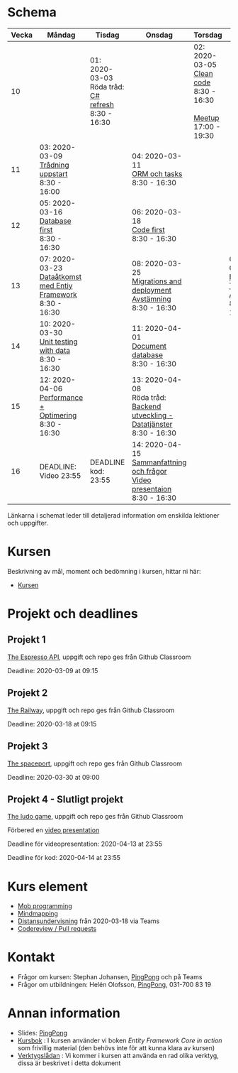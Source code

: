 # Schema

Vecka|Måndag|Tisdag |Onsdag |Torsdag|Fredag
-----|-------|-------|------|------|------
10||01: 2020-03-03<br />Röda tråd: [C# refresh](lecture_01_oop.md)<br />8:30 - 16:30||02: 2020-03-05<br />[Clean code](lecture_02_cleancode.md)<br />8:30 - 16:30<br /><br />[Meetup](https://www.meetup.com/Goteborg-Computer-Education-Meetup-Group/events/267714745/)<br />17:00 - 19:30|
11|03: 2020-03-09<br />[Trådning uppstart](lecture_03_treads.md)<br />8:30 - 16:00||04: 2020-03-11<br />[ORM och tasks](lecture_04_orm.md)<br />8:30 - 16:30||
12|05: 2020-03-16<br />[Database first](lecture_05_databasefirst.md)<br />8:30 - 16:30||06: 2020-03-18<br />[Code first](lecture_06_codefirst.md)<br />8:30 - 16:30||
13|07: 2020-03-23<br />[Dataåtkomst med Entiy Framework](lecture_07_data_with_ef.md)<br />8:30 - 16:30||08: 2020-03-25<br />[Migrations and deployment](lecture_08_migrations.md)<br />[Avstämning](feedback.md)<br />8:30 - 16:30||09: 2020-03-27<br />[DBContext + Transactions](lecture_09_dbcontext.md)<br />[Avstämning](feedback.md)<br />8:30 - 16:30
14|10: 2020-03-30<br />[Unit testing with data](lecture_10_unittesting.md)<br />8:30 - 16:30||11: 2020-04-01<br />[Document database](lecture_11_document.md)<br />8:30 - 16:30||
15|12: 2020-04-06<br />[Performance + Optimering](lecture_12_performance.md)<br />8:30 - 16:30||13: 2020-04-08<br />Röda tråd: [Backend utveckling - Datatjänster](lecture_13_dataservices.md)<br />8:30 - 16:30||
16| DEADLINE: Video 23:55 | DEADLINE kod: 23:55 |14: 2020-04-15<br />[Sammanfattning och frågor](lecture_14_sammanfattning.md)<br />[Video presentaion](video_presentation.md)<br />8:30 - 16:30||

Länkarna i schemat leder till detaljerad information om enskilda lektioner och uppgifter.

# Kursen

Beskrivning av mål, moment och bedömning i kursen, hittar ni här:

* [Kursen](info_course.md)

# Projekt och deadlines
## Projekt 1

[The Espresso API](https://github.com/PGBSNH19/project-the-barista), uppgift och repo ges från Github Classroom

Deadline: 2020-03-09 at 09:15

## Projekt 2

[The Railway](https://github.com/PGBSNH19/project-the-train), uppgift och repo ges från Github Classroom

Deadline: 2020-03-18 at 09:15

## Projekt 3

 [The spaceport](https://github.com/PGBSNH19/project-the-spaceport), uppgift och repo ges från Github Classroom

Deadline: 2020-03-30 at 09:00

## Projekt 4 - Slutligt projekt

[The ludo game](project4.md), uppgift och repo ges från Github Classroom

Förbered en [video presentation](video_presentaion.md)

Deadline för videopresentation: 2020-04-13 at 23:55

Deadline för kod: 2020-04-14 at 23:55

# Kurs element

* [Mob programming](strategy_mobprogramming.md)
* [Mindmapping](strategy_mindmapping.md)
* [Distansundervisning](remote.md) från 2020-03-18 via Teams
* [Codereview / Pull requests](codereview.md)

# Kontakt
* Frågor om kursen: Stephan Johansen, [PingPong](https://yh.pingpong.se/courseId/9766/) och på Teams
* Frågor om utbildningen: Helén Olofsson, [PingPong](https://yh.pingpong.se/courseId/9766/), 031-700 83 19

# Annan information
* Slides: [PingPong](https://yh.pingpong.se/courseId/9766/content.do?id=3419879)
* [Kursbok](info_book.md) : I kursen använder vi boken *Entity Framework Core in action* som frivillig material (den behövs inte för att kunna klara av kursen)
* [Verktygslådan](info_tools.md) : Vi kommer i kursen att använda en rad olika verktyg, dissa är beskrivet i detta dokument

